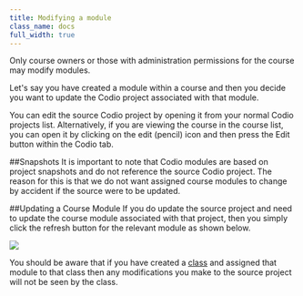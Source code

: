 ```yaml
---
title: Modifying a module
class_name: docs
full_width: true
---
```


Only course owners or those with administration permissions for the course may modify modules.

Let's say you have created a module within a course and then you decide you want to update the Codio project associated with that module. 

You can edit the source Codio project by opening it from your normal Codio projects list. Alternatively, if you are viewing the course in the course list, you can open it by clicking on the edit (pencil) icon and then press the Edit button within the Codio tab.

##Snapshots
It is important to note that Codio modules are based on project snapshots and do not reference the source Codio project. The reason for this is that we do not want assigned course modules to change by accident if the source were to be updated.

##Updating a Course Module
If you do update the source project and need to update the course module associated with that project, then you simply click the refresh button for the relevant module as shown below. 

![](docs/education/module-refresh.png)

You should be aware that if you have created a [class](/docs/education/teachers/classes) and assigned that module to that class then any modifications you make to the source project will not be seen by the class.


